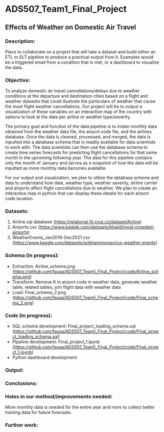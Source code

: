 # ADS507_Team1_Final_Project
## Effects of Weather on Domestic Air Travel  

### Description:
Place to collaborate on a project that will take a dataset and build either an ETL or ELT pipeline to produce a practical output from it. Examples would be a triggered email from a condition that is met, or a dashboard to visualize the data.

### Objective:
To analyze domestic air travel cancellations/delays due to weather conditions at the departure and destination cities based on a flight and weather datasets that could illustrate the particulars of weather that cause the most flight weather cancellations. Our project will be to output a visualization of these variables on an interactive map of the country with options to look at the data per airline or weather type/severity. 

The primary goal and function of the data pipeline is to intake monthly data obtained from the weather data file, the airport code file, and the airlines database. Once the data is cleaned, processed, and merged, the data is inputted into a database schema that is readily available for data scientists to work with. The data scientists can then use the database schema to create time series forecasts for predicting flight cancellations for that same month in the upcoming following year. The data for this pipeline contains only the month of January and serves as a snapshot of how the data will be inputted as more monthly data becomes available. 
 
For our output and visualization, we plan to utilize the database schema and data to understand how date, weather type, weather severity, airline carrier and airports affect flight cancellations due to weather. We plan to create an interactive map in python that can display these details for each airport code location. 



### Datasets:
1.  Airline.sql database (https://relational.fit.cvut.cz/dataset/Airline)
2.  Airports.csv (https://www.kaggle.com/datasets/khaiid/most-crowded-airports)
3.  WeatherEvents_Jan2016-Dec2021.csv (https://www.kaggle.com/datasets/sobhanmoosavi/us-weather-events)

### Schema (in progress):
* Extraction: Airline_schema.png (https://github.com/fausa/ADS507_Team1_Final_Project/code/Airline_schema.png)
* Transform: Remove K in airport code in weather data, generate weather table, related tables, join flight data with weather data
* Load: Final_schema_2.png (https://github.com/fausa/ADS507_Team1_Final_Project/code/Final_schema_2.png)

### Code (in progress):
* SQL schema development: Final_project_loading_schema.sql (https://github.com/fausa/ADS507_Team1_Final_Project/code/Final_project_loading_schema.sql)
* Pipeline development: Final_project_1.ipynb (https://github.com/fausa/ADS507_Team1_Final_Project/code/Final_project_1.ipynb) 
* Python dashboard development

### Output:

### Conclusions:

### Holes in our method/improvements needed:
More monthly data is needed for the entire year and more to collect better training data for future forecasts.

### Further work:
